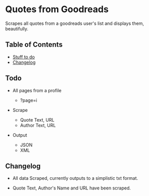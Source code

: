 # Quotes from Goodreads

Scrapes all quotes from a goodreads user's list and displays them, beautifully.

## Table of Contents

* [Stuff to do](#todo)
* [Changelog](#changelog)

## <a name="todo"></a>Todo

* All pages from a profile
  * ?page=i

* Scrape
  * Quote Text, URL
  * Author Text, URL

* Output
  * JSON
  * XML

## <a name="changelog"></a>Changelog

* All data Scraped, currently outputs to a simplistic txt format.

* Quote Text, Author's Name and URL have been scraped.
